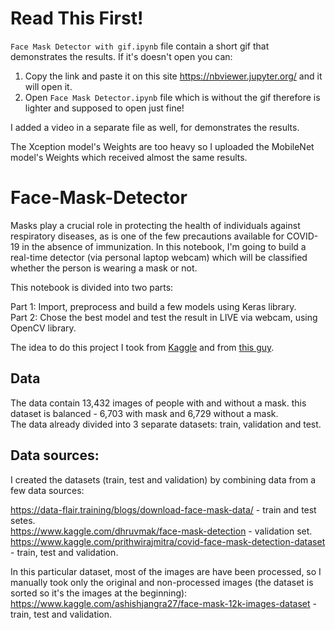 # Read This First!
`Face Mask Detector with gif.ipynb` file contain a short gif that demonstrates the results. If it's doesn't open you can:
1. Copy the link and paste it on this site https://nbviewer.jupyter.org/ and it will open it.
2. Open `Face Mask Detector.ipynb` file which is without the gif therefore is lighter and supposed to open just fine!

I added a video in a separate file as well, for demonstrates the results.

The Xception model's Weights are too heavy so I uploaded the MobileNet model's Weights which received almost the same results.



# Face-Mask-Detector


Masks play a crucial role in protecting the health of individuals against respiratory diseases, as is one of the few precautions available for COVID-19 in the absence of immunization.
In this notebook, I'm going to build a real-time detector (via personal laptop webcam) which will be classified whether the person is wearing a mask or not.

This notebook is divided into two parts:

Part 1: Import, preprocess and build a few models using Keras library.\
Part 2: Chose the best model and test the result in LIVE via webcam, using OpenCV library.

The idea to do this project I took from [Kaggle](https://www.kaggle.com/search?q=mask+in%3Adatasets) and from [this guy](https://data-flair.training/blogs/face-mask-detection-with-python/).

## Data
The data contain 13,432 images of people with and without a mask. this dataset is balanced - 6,703 with mask and 6,729 without a mask.\
The data already divided into 3 separate datasets: train, validation and test.

## Data sources:
I created the datasets (train, test and validation) by combining data from a few data sources:

https://data-flair.training/blogs/download-face-mask-data/ - train and test setes.  \
https://www.kaggle.com/dhruvmak/face-mask-detection - validation set.  \
https://www.kaggle.com/prithwirajmitra/covid-face-mask-detection-dataset - train, test and validation. 

In this particular dataset, most of the images are have been processed, so I manually took only the original and non-processed images (the dataset is sorted so it's the images at the beginning): https://www.kaggle.com/ashishjangra27/face-mask-12k-images-dataset - train, test and validation.

